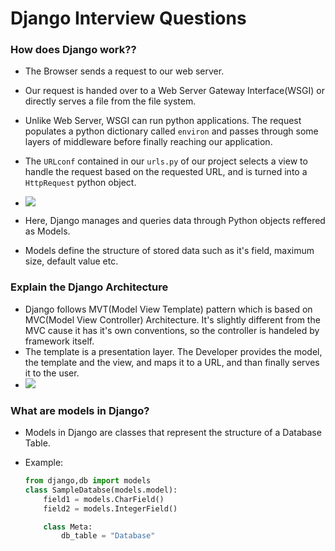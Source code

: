 # Django Interview Questions

### How does Django work??

- The Browser sends a request to our web server.
- Our request is handed over to a Web Server Gateway Interface(WSGI) or directly serves a file from the file system.
- Unlike Web Server, WSGI can run python applications. The request populates a python dictionary called `environ` and passes through some layers of middleware before finally reaching our application.
- The `URLconf`  contained in our `urls.py` of our project selects a view to handle the request based on the requested URL, and is turned into a `HttpRequest` python object.

- ![](./imgs/Screenshot%202024-06-08%20at%206.51.32 PM.png)

- Here, Django manages and queries data through Python objects reffered as Models.
- Models define the structure of stored data such as it's field, maximum size, default value etc.

### Explain the Django Architecture

- Django follows MVT(Model View Template) pattern which is based on MVC(Model View Controller) Architecture. It's slightly different from the MVC cause it has it's own conventions, so the controller is handeled by framework itself.
- The template is a presentation layer. The Developer provides the model, the template and the view, and maps it to a URL, and than finally serves it to the user.
- ![](./imgs/Screenshot%202024-06-08%20at%206.58.20 PM.png)

### What are models in Django?

- Models in Django are classes that represent the structure of a Database Table.
- Example:

    ```python
    from django,db import models
    class SampleDatabse(models.model):
        field1 = models.CharField()
        field2 = models.IntegerField()

        class Meta:
            db_table = "Database"
    ```